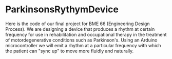 # ParkinsonsRythymDevice

Here is the code of our final project for BME 66 (Engineering Design Process). We are designing a device that produces a rhythm at certain frequency for use in rehabilitation and occupational therapy in the treatment of motordegenerative conditions such as Parkinson's. Using an Arduino microcontroller we will emit a rhythm at a particular frequency with which the patient can "sync up" to move more fluidly and naturally. 
